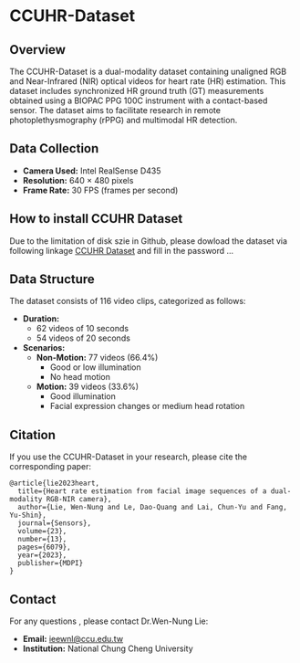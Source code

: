 # CCUHR-Dataset

## Overview

The CCUHR-Dataset is a dual-modality dataset containing unaligned RGB and Near-Infrared (NIR) optical videos for heart rate (HR) estimation. This dataset includes synchronized HR ground truth (GT) measurements obtained using a BIOPAC PPG 100C instrument with a contact-based sensor. The dataset aims to facilitate research in remote photoplethysmography (rPPG) and multimodal HR detection.

## Data Collection

- **Camera Used:** Intel RealSense D435
- **Resolution:** 640 × 480 pixels
- **Frame Rate:** 30 FPS (frames per second)

## How to install CCUHR Dataset
Due to the limitation of disk szie in Github, please dowload the dataset via following linkage [CCUHR Dataset](mailto\:[ieewnl@ccu.edu.tw](https://ccu365-my.sharepoint.com/:u:/g/personal/ieewnl_office365_ccu_edu_tw/EcBZOCHSeKNMi1gMGkREqk8BnHcT7pjpnzCPprCsHekSUA?e=aKFjyn)) and fill in the password ...

## Data Structure

The dataset consists of 116 video clips, categorized as follows:

- **Duration:**
  - 62 videos of 10 seconds
  - 54 videos of 20 seconds
- **Scenarios:**
  - **Non-Motion:** 77 videos (66.4%)
    - Good or low illumination
    - No head motion
  - **Motion:** 39 videos (33.6%)
    - Good illumination
    - Facial expression changes or medium head rotation

## Citation

If you use the CCUHR-Dataset in your research, please cite the corresponding paper:

```
@article{lie2023heart,
  title={Heart rate estimation from facial image sequences of a dual-modality RGB-NIR camera},
  author={Lie, Wen-Nung and Le, Dao-Quang and Lai, Chun-Yu and Fang, Yu-Shin},
  journal={Sensors},
  volume={23},
  number={13},
  pages={6079},
  year={2023},
  publisher={MDPI}
}
```

## Contact

For any questions , please contact Dr.Wen-Nung Lie:

- **Email:** [ieewnl@ccu.edu.tw](mailto\:ieewnl@ccu.edu.tw)
- **Institution:** National Chung Cheng University

